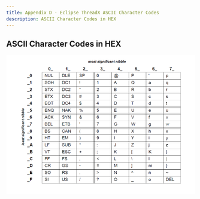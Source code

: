 ```yaml
---
title: Appendix D - Eclipse ThreadX ASCII Character Codes
description: ASCII Character Codes in HEX
---
```



## ASCII Character Codes in HEX

![ASCII Character Codes in HEX](media/image12.png)